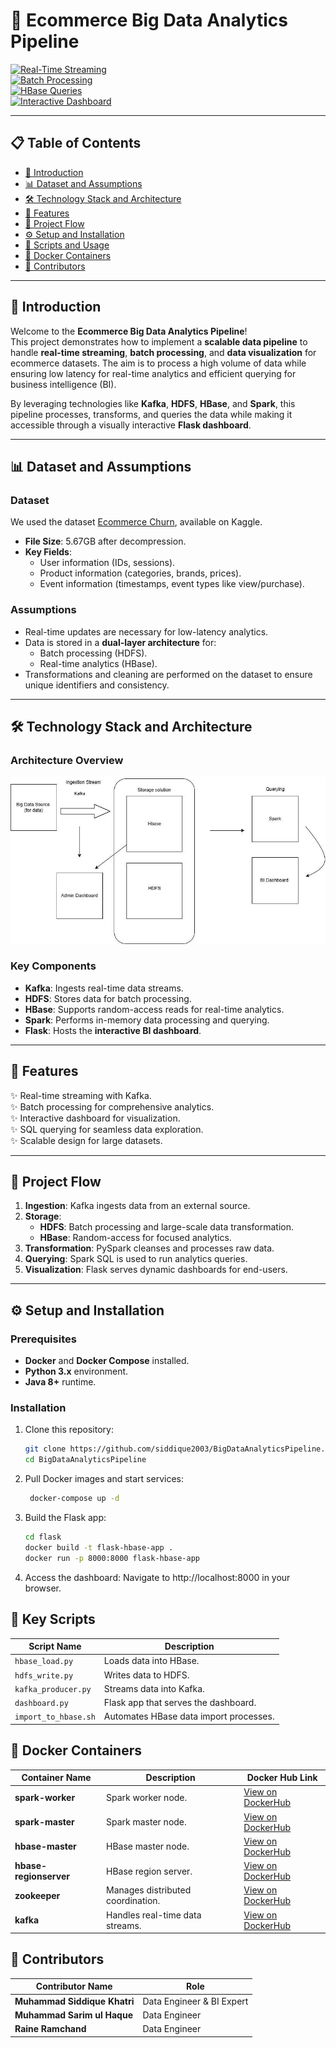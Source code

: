 # 🌟 **Ecommerce Big Data Analytics Pipeline**

[![Real-Time Streaming](https://img.shields.io/badge/Real--Time-Streaming-FF5733?style=for-the-badge&logo=apache-kafka)](https://hub.docker.com/u/msiddique2003)  
[![Batch Processing](https://img.shields.io/badge/Batch-Processing-blue?style=for-the-badge&logo=apache-hadoop)](https://hub.docker.com/u/msiddique2003)  
[![HBase Queries](https://img.shields.io/badge/HBase-Queries-green?style=for-the-badge&logo=apache-hbase)](https://hub.docker.com/u/msiddique2003)  
[![Interactive Dashboard](https://img.shields.io/badge/Interactive-Dashboard-purple?style=for-the-badge&logo=flask)](http://localhost:8000)  

---

## 📋 **Table of Contents**

- [📖 Introduction](#-introduction)  
- [📊 Dataset and Assumptions](#-dataset-and-assumptions)  
- [🛠 Technology Stack and Architecture](#-technology-stack-and-architecture)  
- [🚩 Features](#-features)  
- [🔄 Project Flow](#-project-flow)  
- [⚙️ Setup and Installation](#️-setup-and-installation)  
- [📜 Scripts and Usage](#-scripts-and-usage)  
- [🐳 Docker Containers](#-docker-containers)  
- [👥 Contributors](#-contributors)  

---

## 📖 **Introduction**

Welcome to the **Ecommerce Big Data Analytics Pipeline**!  
This project demonstrates how to implement a **scalable data pipeline** to handle **real-time streaming**, **batch processing**, and **data visualization** for ecommerce datasets. The aim is to process a high volume of data while ensuring low latency for real-time analytics and efficient querying for business intelligence (BI).

By leveraging technologies like **Kafka**, **HDFS**, **HBase**, and **Spark**, this pipeline processes, transforms, and queries the data while making it accessible through a visually interactive **Flask dashboard**.

---

## 📊 **Dataset and Assumptions**

### Dataset

We used the dataset [Ecommerce Churn](https://www.kaggle.com/datasets/saiparthas/ecommerce-churn), available on Kaggle.  

- **File Size**: 5.67GB after decompression.  
- **Key Fields**:  
  - User information (IDs, sessions).  
  - Product information (categories, brands, prices).  
  - Event information (timestamps, event types like view/purchase).  

### Assumptions

- Real-time updates are necessary for low-latency analytics.  
- Data is stored in a **dual-layer architecture** for:  
  - Batch processing (HDFS).  
  - Real-time analytics (HBase).  
- Transformations and cleaning are performed on the dataset to ensure unique identifiers and consistency.  

---

## 🛠 **Technology Stack and Architecture**

### Architecture Overview

![Pipeline Architecture](https://github.com/siddique2003/BigDataArchitecture/blob/main/architecture.jpg)

### Key Components

- **Kafka**: Ingests real-time data streams.  
- **HDFS**: Stores data for batch processing.  
- **HBase**: Supports random-access reads for real-time analytics.  
- **Spark**: Performs in-memory data processing and querying.  
- **Flask**: Hosts the **interactive BI dashboard**.  

---

## 🚩 **Features**

✨ Real-time streaming with Kafka.  
✨ Batch processing for comprehensive analytics.  
✨ Interactive dashboard for visualization.  
✨ SQL querying for seamless data exploration.  
✨ Scalable design for large datasets.  

---

## 🔄 **Project Flow**

1. **Ingestion**: Kafka ingests data from an external source.  
2. **Storage**:  
   - **HDFS**: Batch processing and large-scale data transformation.  
   - **HBase**: Random-access for focused analytics.  
3. **Transformation**: PySpark cleanses and processes raw data.  
4. **Querying**: Spark SQL is used to run analytics queries.  
5. **Visualization**: Flask serves dynamic dashboards for end-users.  

---

## ⚙️ **Setup and Installation**

### Prerequisites

- **Docker** and **Docker Compose** installed.  
- **Python 3.x** environment.  
- **Java 8+** runtime.  

### Installation

1. Clone this repository:  
   ```bash
   git clone https://github.com/siddique2003/BigDataAnalyticsPipeline.git  
   cd BigDataAnalyticsPipeline

2. Pull Docker images and start services:
   ```bash
    docker-compose up -d

3. Build the Flask app:
   ```bash
   cd flask  
   docker build -t flask-hbase-app .  
   docker run -p 8000:8000 flask-hbase-app  

4. Access the dashboard:
  Navigate to http://localhost:8000 in your browser.

## 📜 Key Scripts

| **Script Name**      | **Description**                              |
|-----------------------|----------------------------------------------|
| `hbase_load.py`       | Loads data into HBase.                      |
| `hdfs_write.py`       | Writes data to HDFS.                        |
| `kafka_producer.py`   | Streams data into Kafka.                    |
| `dashboard.py`        | Flask app that serves the dashboard.        |
| `import_to_hbase.sh`  | Automates HBase data import processes.       |

## 🐳 Docker Containers

| **Container Name**      | **Description**                       | **Docker Hub Link**                                                     |
|--------------------------|---------------------------------------|-------------------------------------------------------------------------|
| **spark-worker**         | Spark worker node.                   | [View on DockerHub](https://hub.docker.com/repository/docker/msiddique2003/spark-worker)         |
| **spark-master**         | Spark master node.                   | [View on DockerHub](https://hub.docker.com/repository/docker/msiddique2003/spark-master)         |
| **hbase-master**         | HBase master node.                   | [View on DockerHub](https://hub.docker.com/repository/docker/msiddique2003/hbase-master)         |
| **hbase-regionserver**   | HBase region server.                 | [View on DockerHub](https://hub.docker.com/repository/docker/msiddique2003/hbase-regionserver)   |
| **zookeeper**            | Manages distributed coordination.    | [View on DockerHub](https://hub.docker.com/repository/docker/msiddique2003/zookeeper)            |
| **kafka**                | Handles real-time data streams.      | [View on DockerHub](https://hub.docker.com/repository/docker/msiddique2003/kafka)                |

## 👥 Contributors

| **Contributor Name**          | **Role**                       |
|--------------------------------|---------------------------------|
| **Muhammad Siddique Khatri**  | Data Engineer & BI Expert      |
| **Muhammad Sarim ul Haque**   | Data Engineer                  |
| **Raine Ramchand**            | Data Engineer                  |


